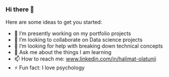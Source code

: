 ### Hi there 👋

Here are some ideas to get you started:

- 🔭 I’m presently working on my portfolio projects
- 👯 I’m looking to collaborate on Data science projects
- 🤔 I’m looking for help with breaking down technical concepts
- 💬 Ask me about the things I am learning
- 📫 How to reach me: www.linkedin.com/in/halimat-olatunji
- ⚡ Fun fact: I love psychology

